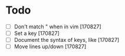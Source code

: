 # Todo

- [ ] Don't match " when in vim [170827]
- [ ] Set a <Leader> key [170827]
- [ ] Document the syntax of keys, like <C-o> [170827]
- [ ] Move lines up/down [170827]
